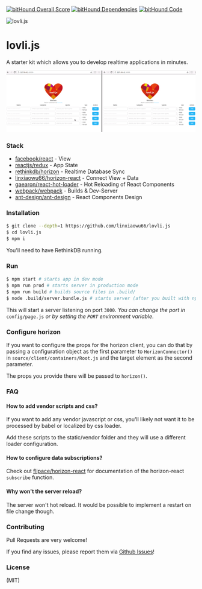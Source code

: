 [![bitHound Overall Score](https://www.bithound.io/github/flipace/lovli.js/badges/score.svg)](https://www.bithound.io/github/flipace/lovli.js)
[![bitHound Dependencies](https://www.bithound.io/github/flipace/lovli.js/badges/dependencies.svg)](https://www.bithound.io/github/flipace/lovli.js/master/dependencies/npm)
[![bitHound Code](https://www.bithound.io/github/flipace/lovli.js/badges/code.svg)](https://www.bithound.io/github/flipace/lovli.js)

![lovli.js](static/images/logo-small.png)
# lovli.js
A starter kit which allows you to develop realtime applications in minutes.

![lovli.js Preview](static/images/tablePreview.gif)


### Stack

- [facebook/react](https://github.com/facebook/react) - View
- [reactjs/redux](https://github.com/reactjs/redux) - App State
- [rethinkdb/horizon](https://github.com/rethinkdb/horizon) - Realtime Database Sync
- [linxiaowu66/horizon-react](https://github.com/linxiaowu66/horizon-react) - Connect View + Data
- [gaearon/react-hot-loader](https://github.com/gaearon/react-hot-loader) - Hot Reloading of React Components
- [webpack/webpack](https://github.com/webpack/webpack) - Builds & Dev-Server
- [ant-design/ant-design](https://github.com/ant-design/ant-design) - React Components Design

### Installation
``` bash
$ git clone --depth=1 https://github.com/linxiaowu66/lovli.js
$ cd lovli.js
$ npm i
```

You'll need to have RethinkDB running.

### Run
``` bash
$ npm start # starts app in dev mode
$ npm run prod # starts server in production mode
$ npm run build # builds source files in .build/
$ node .build/server.bundle.js # starts server (after you built with npm run build)
```

This will start a server listening on port ```3000```.
*You can change the port in* ```config/page.js``` *or by setting the ```PORT``` environment variable*.

### Configure horizon
If you want to configure the props for the horizon client, you can do that
by passing a configuration object as the first parameter to ```HorizonConnector()``` in ```source/client/containers/Root.js``` and the target element as the second parameter.

The props you provide there will be passed to ```horizon()```.

### FAQ

#### How to add vendor scripts and css?
If you want to add any vendor javascript or css, you'll likely not want it to be processed by
babel or localized by css loader.

Add these scripts to the static/vendor folder and they will use a different loader configuration.

#### How to configure data subscriptions?
Check out [flipace/horizon-react](https://github.com/flipace/horizon-react) for documentation of the
horizon-react ```subscribe``` function.

#### Why won't the server reload?
The server won't hot reload. It would be possible to implement a restart on file change though.

### Contributing
Pull Requests are very welcome!

If you find any issues, please report them via [Github Issues](https://github.com/flipace/lovli.js/issues)!

### License
(MIT)

